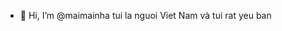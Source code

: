 - 👋 Hi, I’m @maimainha
tui la nguoi Viet Nam và tui rat yeu ban

<!---
maimainha/maimainha is a ✨ special ✨ repository because its `README.md` (this file) appears on your GitHub profile.
You can click the Preview link to take a look at your changes.
--->
